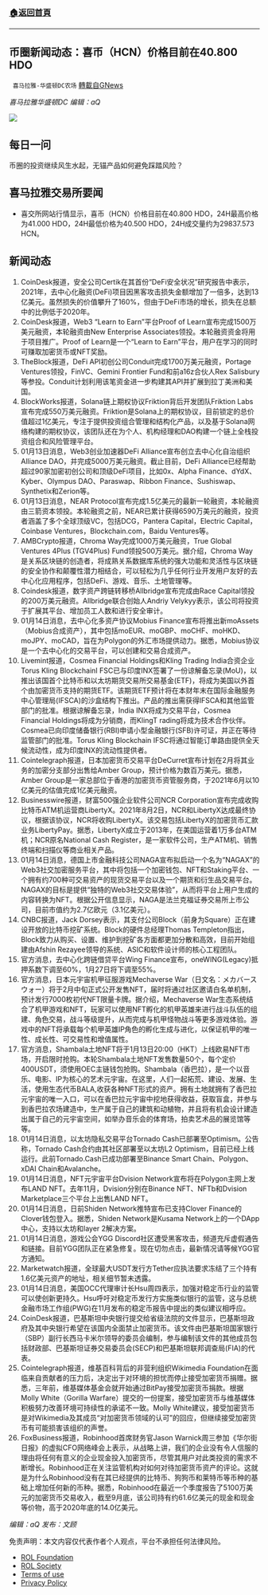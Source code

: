 ###  [:house:返回首頁](https://github.com/ourhimalayas/txt)
---


## 币圈新闻动态：喜币（HCN）价格目前在40.800 HDO
` 喜马拉雅-华盛顿DC农场` [轉載自GNews](https://gnews.org/zh-hans/1858429/)

*喜马拉雅华盛顿DC 编辑：aQ*

![](http://himalayawashingtondc.org/wp-content/uploads/2021/07/ScreenShot-2021-07-31-at-16.20.22@2x.png)



## 每日一问





币圈的投资继续风生水起，无锚产品如何避免踩踏风险？





## 喜马拉雅交易所要闻





- 喜交所网站行情显示，喜币（HCN）价格目前在40.800 HDO，24H最高价格为41.000 HDO，24H最低价格为40.500 HDO，24H成交量约为29837.573 HCN。






## 新闻动态





1. CoinDesk报道，安全公司Certik在其首份“DeFi安全状况”研究报告中表示，2021年，去中心化融资(DeFi)项目因黑客攻击损失金额增加了一倍多，达到13亿美元。虽然损失的价值攀升了160%，但由于DeFi市场的增长，损失在总额中的比例低于2020年。
2. CoinDesk报道，Web3 “Learn to Earn”平台Proof of Learn宣布完成1500万美元融资，本轮融资由New Enterprise Associates领投。本轮融资资金将用于项目推广。Proof of Learn是一个“Learn to Earn”平台，用户在学习的同时可赚取加密货币或NFT奖励。
3. TheBlock报道，DeFi API初创公司Conduit完成1700万美元融资，Portage Ventures领投，FinVC、Gemini Frontier Fund和前a16z合伙人Rex Salisbury等参投。Conduit计划利用该笔资金进一步构建其API并扩展到拉丁美洲和美国。
4. BlockWorks报道，Solana链上期权协议Friktion背后开发团队Friktion Labs宣布完成550万美元融资。Friktion是Solana上的期权协议，目前锁定的总价值超过1亿美元，专注于提供投资组合管理和结构化产品，以及基于Solana网络构建的期权协议，该团队还在为个人、机构经理和DAO构建一个链上全栈投资组合和风险管理平台。
5. 01月13日消息，Web3创业加速器DeFi Alliance宣布创立去中心化自治组织Alliance DAO，并完成5000万美元融资。截止目前，DeFi Alliance已经帮助超过90家加密初创公司和顶级DeFi项目，比如0x、Alpha Finance、dYdX、Kyber、Olympus DAO、Paraswap、Ribbon Finance、Sushiswap、Synthetix和Zerion等。
6. 01月13日消息，NEAR Protocol宣布完成1.5亿美元的最新一轮融资，本轮融资由三箭资本领投。本轮融资之前，NEAR已累计获得6590万美元的融资，投资者涵盖了多个全球顶级VC，包括DCG，Pantera Capital，Electric Capital，Coinbase Ventures，Blockchain.com，Baidu Ventures等。
7. AMBCrypto报道，Chroma Way完成1000万美元融资，True Global Ventures 4Plus (TGV4Plus) Fund领投500万美元。据介绍，Chroma Way是关系区块链的创造者，将成熟关系数据库系统的强大功能和灵活性与区块链的安全协作和颠覆性潜力相结合，可以轻松为几乎任何行业开发用户友好的去中心化应用程序，包括DeFi、游戏、音乐、土地管理等。
8. Coindesk报道，数字资产跨链转移桥Allbridge宣布完成由Race Capital领投的200万美元融资。Allbridge联合创始人Andriy Velykyy表示，该公司将投资于扩展其平台、增加员工人数和进行安全审计。
9. 01月14日消息，去中心化多资产协议Mobius Finance宣布将推出新moAssets（Mobius合成资产），其中包括moEUR、moGBP、moCHF、moHKD、moJPY、moCAD，旨在为Polygon的外汇市场提供动力。据悉，Mobius协议是一个去中心化的交易平台，可以创建和交易合成资产。
10. Livemint报道，Cosmea Financial Holdings和Kling Trading India合资企业Torus Kling BlockchainI FSC已与印度INX签署了一份谅解备忘录(MoU)，以推出该国首个比特币和以太坊期货交易所交易基金(ETF)，将成为美国以外首个由加密货币支持的期货ETF。该期货ETF预计将在本财年末在国际金融服务中心管理局(IFSCA)的沙盒结构下推出。产品的推出需获得IFSCA和其他监管部门的批准。根据谅解备忘录，India INX将成为交易平台，Cosmea Financial Holdings将成为分销商，而KlingT rading将成为技术合作伙伴。Cosmea已向印度储备银行(RBI)申请小型金融银行(SFB)许可证，并正在等待监管部门的批准。Torus Kling Blockchain IFSC将通过智能订单路由提供全天候流动性，成为印度INX的流动性提供者。
11. Cointelegraph报道，日本加密货币交易平台DeCurret宣布计划在2月将其业务的加密分支部分出售给Amber Group，预计价格为数百万美元。据悉，Amber Group是一家总部位于香港的加密货币资管服务商，于2021年6月以10亿美元的估值完成1亿美元融资。
12. Businesswire报道，财富500强企业软件公司NCR Corporation宣布完成收购比特币ATM机运营商LibertyX。2021年8月2日，NCR和LibertyX达成最终协议，根据该协议，NCR将收购LibertyX。该交易包括LibertyX的加密货币汇款业务LibertyPay。据悉，LibertyX成立于2013年，在美国运营着1万多台ATM机；NCR原名National Cash Register，是一家软件公司，生产ATM机、销售终端和扫描仪等商业相关产品。
13. 01月14日消息，德国上市金融科技公司NAGA宣布拟启动一个名为“NAGAX”的Web3社交加密服务平台，其中将包括一个加密钱包、NFT和Staking平台、一个拥有约700种可交易资产的现货交易平台以及一个期货和衍生品交易平台。NAGAX的目标是提供“独特的Web3社交交易体验”，从而将平台上用户生成的内容转换为NFT。根据公开信息显示，NAGA是法兰克福证券交易所上市公司，目前市值约为2.7亿欧元（3.1亿美元）。
14. CNBC报道，Jack Dorsey表示，其支付公司Block（前身为Square）正在建设开放的比特币挖矿系统。Block的硬件总经理Thomas Templeton指出，Block致力从购买、设置、维护到挖矿各方面都更加分散和高效，目前开始组建由Afshin Rezayee领导的系统、ASIC和软件设计师的核心工程团队。
15. 官方消息，去中心化跨链借贷平台Wing Finance宣布，oneWING(Legacy)抵押系数下调至60%，1月27日将下调至55%。
16. 官方消息，日本元宇宙机甲征服游戏Mechaverse War（日文名：メカバースウォー）将于2月中旬正式公开发售NFT，届时将通过社区邀请白名单机制，预计发行7000枚初代NFT限量卡牌。据介绍，Mechaverse War生态系统结合了机甲游戏和NFT，玩家可以使用NFT孵化的机甲英雄来进行战斗队伍的组建、角色交易，战斗等级提升，从而完成与机甲怪物战斗等更多游戏体验。游戏中的NFT将承载每个机甲英雄IP角色的孵化生成与进化，以保证机甲的唯一性、成长性、可交易性和增值属性。
17. 官方消息，Shambala土地NFT将于1月13日20:00（HKT）上线欧易NFT市场，开启限时抢购。本轮Shambala土地NFT发售数量50个，每个定价400USDT，须使用OEC主链钱包抢购。Shambala（香巴拉），是一个以音乐、电影、IP为核心的艺术元宇宙。在这里，人们一起拓荒、建设、发展、生活，使用生态代币BALA,收获各种NFT形式的资产。拥有土地就拥有了香巴拉元宇宙的唯一入口，可以在香巴拉元宇宙中挖地获得收益，获取盲盒，并参与到香巴拉农场建造中，生产属于自己的建筑和动植物，并且将有机会设计建造出属于自己的元宇宙空间，如举办音乐会的体育场，拍卖艺术品的展览馆等等。
18. 01月14日消息，以太坊隐私交易平台Tornado Cash已部署至Optimism。公告称，Tornado Cash合约由其社区部署至以太坊L2 Optimism，目前已经上线运行。此前Tornado.Cash已成功部署至Binance Smart Chain、Polygon、xDAI Chain和Avalanche。
19. 01月14日消息，NFT元宇宙平台Dvision Network宣布将在Polygon主网上发布LAND NFT。去年11月，Dvision分别在Binance NFT、NFTb和Dvision Marketplace三个平台上出售LAND NFT。
20. 01月14日消息，日前Shiden Network推特宣布已支持Clover Finance的Clover钱包登入。据悉，Shiden Network是Kusama Network上的一个DApp中心，支持以太坊和layer 2解决方案。
21. 01月14日消息，游戏公会YGG Discord社区遭受黑客攻击，频道充斥虚假通告和链接。目前YGG团队正在紧急修复。现在切勿点击，最新情况请等候YGG官方通知。
22. Marketwatch报道，全球最大USDT发行方Tether应执法要求冻结了三个持有1.6亿美元资产的地址，相关细节暂未透露。
23. 01月14日消息，美国OCC代理审计长Hsu周四表示，加强对稳定币行业的监管可以使创新更持久。Hsu呼吁对稳定币发行方实施类似银行的监管，这与总统金融市场工作组(PWG)在11月发布的稳定币报告中提出的类似建议相呼应。
24. CoinDesk报道，巴基斯坦中央银行提交给省级法院的文件显示，巴基斯坦政府及其中央银行希望在该国内全面禁止加密货币。该文件由巴基斯坦国家银行（SBP）副行长西马卡米尔领导的委员会编制，参与编制该文件的其他成员包括财政部、巴基斯坦证券交易委员会(SECP)和巴基斯坦联邦调查局(FIA)的代表。
25. Cointelegraph报道，维基百科背后的非营利组织Wikimedia Foundation在面临来自贡献者的压力后，决定出于对环境的担忧而停止接受加密货币捐赠。据悉，三年前，维基媒体基金会就开始通过BitPay接受加密货币捐款。根据Molly White（Gorilla Warfare）提交的一份提案，接受加密货币与维基媒体积极努力改善环境可持续性的承诺不一致。Molly White建议，接受加密货币是对Wikimedia及其成员“对加密货币领域的认可”的回应，但继续接受加密货币有可能损害该组织的声誉。
26. FoxBusiness报道，Robinhood首席财务官Jason Warnick周三参加《华尔街日报》的虚拟CFO网络峰会上表示，从战略上讲，我们的企业没有令人信服的理由将任何有意义的企业现金投入加密货币，尽管其用户对此类投资的需求不断增长。Robinhood正在关注监管机构对如何对待加密货币资产的评论。这就是为什么Robinhood没有在其已经提供的比特币、狗狗币和莱特币等币种的基础上增加任何新的币种。据悉，Robinhood在最近一个季度报告了5100万美元的加密货币交易收入，截至9月底，该公司持有约61.6亿美元的现金和现金等价物，高于2020年底的14.0亿美元。





*编辑：aQ
发布：文顾*


 
 

免责声明：本文内容仅代表作者个人观点，平台不承担任何法律风险。

- [ROL Foundation](https://rolfoundation.org/)
- [ROL Society](https://rolsociety.org/)
- [Terms of use](https://gnews.org/terms-of-use-3/)
- [Privacy Policy](https://gnews.org/privacy-policy/)
